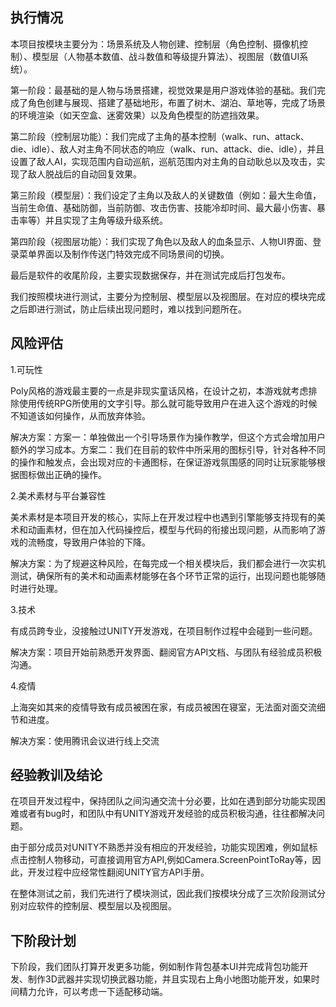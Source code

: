 ## 执行情况

本项目按模块主要分为：场景系统及人物创建、控制层（角色控制、摄像机控制）、模型层（人物基本数值、战斗数值和等级提升算法）、视图层（数值UI系统）。

第一阶段：最基础的是人物与场景搭建，视觉效果是用户游戏体验的基础。我们完成了角色创建与展现、搭建了基础地形，布置了树木、湖泊、草地等，完成了场景的环境渲染（如天空盒、迷雾效果）以及角色模型的防遮挡效果。

第二阶段（控制层功能）：我们完成了主角的基本控制（walk、run、attack、die、idle）、敌人对主角不同状态的响应（walk、run、attack、die、idle），并且设置了敌人AI，实现范围内自动巡航，巡航范围内对主角的自动耿总以及攻击，实现了敌人脱战后的自动回复效果。

第三阶段（模型层）：我们设定了主角以及敌人的关键数值（例如：最大生命值，当前生命值、基础防御，当前防御、攻击伤害、技能冷却时间、最大最小伤害、暴击率等）并且实现了主角等级升级系统。

第四阶段（视图层功能）：我们实现了角色以及敌人的血条显示、人物UI界面、登录菜单界面以及制作传送门特效完成不同场景间的切换。

最后是软件的收尾阶段，主要实现数据保存，并在测试完成后打包发布。

我们按照模块进行测试，主要分为控制层、模型层以及视图层。在对应的模块完成之后即进行测试，防止后续出现问题时，难以找到问题所在。

## 风险评估

1.可玩性

Poly风格的游戏最主要的一点是非现实童话风格，在设计之初，本游戏就考虑排除使用传统RPG所使用的文字引导。那么就可能导致用户在进入这个游戏的时候不知道该如何操作，从而放弃体验。

解决方案：方案一：单独做出一个引导场景作为操作教学，但这个方式会增加用户额外的学习成本。方案二：我们在目前的软件中所采用的图标引导，针对各种不同的操作和触发点，会出现对应的卡通图标，在保证游戏氛围感的同时让玩家能够根据图标做出正确的操作。

2.美术素材与平台兼容性

美术素材是本项目开发的核心，实际上在开发过程中也遇到引擎能够支持现有的美术和动画素材，但在加入代码操控后，模型与代码的衔接出现问题，从而影响了游戏的流畅度，导致用户体验的下降。

解决方案：为了规避这种风险，在每完成一个相关模块后，我们都会进行一次实机测试，确保所有的美术和动画素材能够在各个环节正常的运行，出现问题也能够随时进行处理。

3.技术

有成员跨专业，没接触过UNITY开发游戏，在项目制作过程中会碰到一些问题。

解决方案：项目开始前熟悉开发界面、翻阅官方API文档、与团队有经验成员积极沟通。

4.疫情

上海突如其来的疫情导致有成员被困在家，有成员被困在寝室，无法面对面交流细节和进度。

解决方案：使用腾讯会议进行线上交流

## 经验教训及结论

在项目开发过程中，保持团队之间沟通交流十分必要，比如在遇到部分功能实现困难或者有bug时，和团队中有UNITY游戏开发经验的成员积极沟通，往往都解决问题。

由于部分成员对UNITY不熟悉并没有相应的开发经验，功能实现困难，例如鼠标点击控制人物移动，可直接调用官方API,例如Camera.ScreenPointToRay等，因此，开发过程中应经常性翻阅UNITY官方API手册。

在整体测试之前，我们先进行了模块测试，因此我们按模块分成了三次阶段测试分别对应软件的控制层、模型层以及视图层。

## 下阶段计划

下阶段，我们团队打算开发更多功能，例如制作背包基本UI并完成背包功能开发、制作3D武器并实现切换武器功能，并且实现右上角小地图功能开发，如果时间精力允许，可以考虑一下适配移动端。

